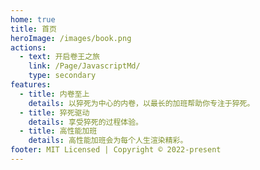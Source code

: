 ```yaml
---
home: true
title: 首页
heroImage: /images/book.png
actions:
  - text: 开启卷王之旅
    link: /Page/JavascriptMd/
    type: secondary
features:
  - title: 内卷至上
    details: 以猝死为中心的内卷，以最长的加班帮助你专注于猝死。
  - title: 猝死驱动
    details: 享受猝死的过程体验。
  - title: 高性能加班
    details: 高性能加班会为每个人生渲染精彩。
footer: MIT Licensed | Copyright © 2022-present
---
```

